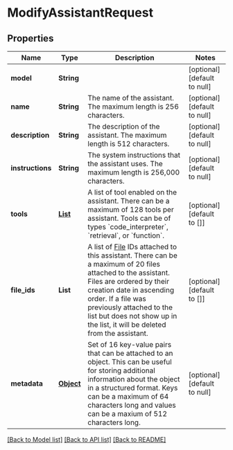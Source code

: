 # ModifyAssistantRequest
## Properties

| Name | Type | Description | Notes |
|------------ | ------------- | ------------- | -------------|
| **model** | **String** |  | [optional] [default to null] |
| **name** | **String** | The name of the assistant. The maximum length is 256 characters.  | [optional] [default to null] |
| **description** | **String** | The description of the assistant. The maximum length is 512 characters.  | [optional] [default to null] |
| **instructions** | **String** | The system instructions that the assistant uses. The maximum length is 256,000 characters.  | [optional] [default to null] |
| **tools** | [**List**](AssistantObject_tools_inner.md) | A list of tool enabled on the assistant. There can be a maximum of 128 tools per assistant. Tools can be of types &#x60;code_interpreter&#x60;, &#x60;retrieval&#x60;, or &#x60;function&#x60;.  | [optional] [default to []] |
| **file\_ids** | **List** | A list of [File](/docs/api-reference/files) IDs attached to this assistant. There can be a maximum of 20 files attached to the assistant. Files are ordered by their creation date in ascending order. If a file was previously attached to the list but does not show up in the list, it will be deleted from the assistant.  | [optional] [default to []] |
| **metadata** | [**Object**](.md) | Set of 16 key-value pairs that can be attached to an object. This can be useful for storing additional information about the object in a structured format. Keys can be a maximum of 64 characters long and values can be a maxium of 512 characters long.  | [optional] [default to null] |

[[Back to Model list]](../README.md#documentation-for-models) [[Back to API list]](../README.md#documentation-for-api-endpoints) [[Back to README]](../README.md)

